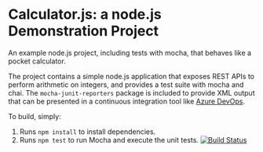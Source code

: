 Calculator.js: a node.js Demonstration Project
==============================================
An example node.js project, including tests with mocha, that behaves like
a pocket calculator.

The project contains a simple node.js application that exposes REST APIs
to perform arithmetic on integers, and provides a test suite with mocha
and chai.  The `mocha-junit-reporters` package is included to provide XML
output that can be presented in a continuous integration tool like
[Azure DevOps](https://azure.com/devops).

To build, simply:

1. Runs `npm install` to install dependencies.
2. Runs `npm test` to run Mocha and execute the unit tests.
[![Build Status](https://dev.azure.com/rodjanasaksit/Integrating%20External%20Source%20Control%20with%20Azure%20Pipelines/_apis/build/status/rodjanasak.calculator?branchName=master)](https://dev.azure.com/rodjanasaksit/Integrating%20External%20Source%20Control%20with%20Azure%20Pipelines/_build/latest?definitionId=10&branchName=master)
